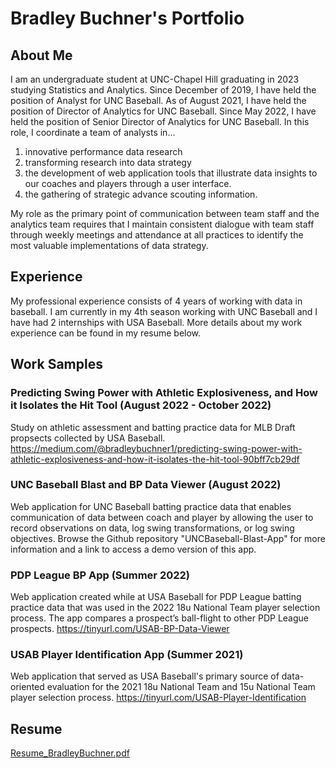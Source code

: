 # Bradley Buchner's Portfolio

## About Me
I am an undergraduate student at UNC-Chapel Hill graduating in 2023 studying Statistics and Analytics. Since December of 2019, I have held the position of Analyst for UNC Baseball. As of August 2021, I have held the position of Director of Analytics for UNC Baseball. Since May 2022, I have held the position of Senior Director of Analytics for UNC Baseball. In this role, I coordinate a team of analysts in... 

1. innovative performance data research
2. transforming research into data strategy
3. the development of web application tools that illustrate data insights to our coaches and players through a user interface.
4. the gathering of strategic advance scouting information.

My role as the primary point of communication between team staff and the analytics team requires that I maintain consistent dialogue with team staff through weekly meetings and attendance at all practices to identify the most valuable implementations of data strategy.

## Experience
My professional experience consists of 4 years of working with data in baseball. I am currently in my 4th season working with UNC Baseball and I have had 2 internships with USA Baseball. More details about my work experience can be found in my resume below. 

## Work Samples

### Predicting Swing Power with Athletic Explosiveness, and How it Isolates the Hit Tool (August 2022 - October 2022)
Study on athletic assessment and batting practice data for MLB Draft propsects collected by USA Baseball. 
https://medium.com/@bradleybuchner1/predicting-swing-power-with-athletic-explosiveness-and-how-it-isolates-the-hit-tool-90bff7cb29df 

### UNC Baseball Blast and BP Data Viewer (August 2022)
Web application for UNC Baseball batting practice data that enables communication of data between coach and player by allowing the user to record observations on data, log swing transformations, or log swing objectives. Browse the Github repository "UNCBaseball-Blast-App" for more information and a link to access a demo version of this app. 

### PDP League BP App (Summer 2022)
Web application created while at USA Baseball for PDP League batting practice data that was used in the 2022 18u National Team player selection process. The app compares a prospect’s ball-flight to other PDP League prospects.
https://tinyurl.com/USAB-BP-Data-Viewer 

### USAB Player Identification App (Summer 2021)
Web application that served as USA Baseball's primary source of data-oriented evaluation for the 2021 18u National Team and 15u National Team player selection process. 
https://tinyurl.com/USAB-Player-Identification

## Resume

[Resume_BradleyBuchner.pdf](https://github.com/Bradley-Buchner/Bradley-Buchner/files/9795569/Resume_BradleyBuchner.pdf)
